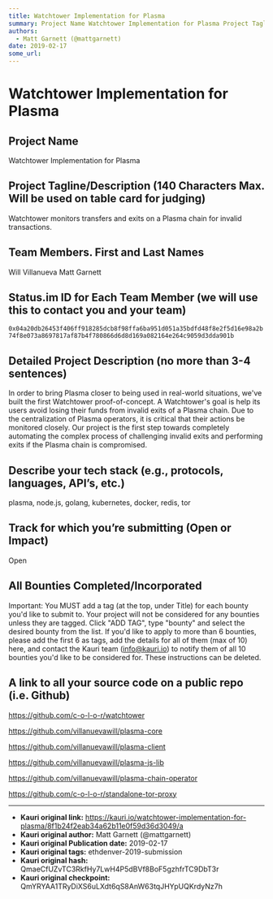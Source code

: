 ```yaml
---
title: Watchtower Implementation for Plasma
summary: Project Name Watchtower Implementation for Plasma Project Tagline/Description (140 Characters Max. Will be used on table card for judging) Watchtower monitors transfers and exits on a Plasma chain for invalid transactions. Team Members. First and Last Names Will Villanueva Matt Garnett Status.im ID for Each Team Member (we will use this to contact you and your team) 0x04a20db26453f406ff918285dcb8f98ffa6ba951d051a35bdfd48f8e2f5d16e98a2b74f8e073a8697817af87b4f780866d6d8d169a082164e264c9059d3dda901
authors:
  - Matt Garnett (@mattgarnett)
date: 2019-02-17
some_url: 
---
```


# Watchtower Implementation for Plasma


## Project Name
Watchtower Implementation for Plasma

## Project Tagline/Description (140 Characters Max. Will be used on table card for judging)
Watchtower monitors transfers and exits on a Plasma chain for invalid transactions.

## Team Members. First and Last Names
Will Villanueva
Matt Garnett


## Status.im ID for Each Team Member (we will use this to contact you and your team)
`0x04a20db26453f406ff918285dcb8f98ffa6ba951d051a35bdfd48f8e2f5d16e98a2b74f8e073a8697817af87b4f780866d6d8d169a082164e264c9059d3dda901b`


## Detailed Project Description (no more than 3-4 sentences)
In order to bring Plasma closer to being used in real-world situations, we've built the first Watchtower proof-of-concept. A Watchtower's goal is help its users avoid losing their funds from invalid exits of a Plasma chain. Due to the centralization of
Plasma operators, it is critical that their actions be monitored closely. Our project is the first step towards completely automating the complex process of challenging invalid exits and performing exits if the Plasma chain is compromised.

## Describe your tech stack (e.g., protocols, languages, API’s, etc.)
plasma, node.js, golang, kubernetes, docker, redis, tor

## Track for which you’re submitting (Open or Impact)
Open

## All Bounties Completed/Incorporated

Important: You MUST add a tag (at the top, under Title) for each bounty you'd like to submit to. Your project will not be considered for any bounties unless they are tagged. Click "ADD TAG", type  "bounty" and select the desired bounty from the list. If you'd like to apply to more than 6 bounties, please add the first 6 as tags, add the details for all of them (max of 10) here, and contact the Kauri team (info@kauri.io) to notify them of all 10 bounties you'd like to be considered for. These instructions can be deleted.

## A link to all your source code on a public repo (i.e. Github)
https://github.com/c-o-l-o-r/watchtower

https://github.com/villanuevawill/plasma-core

https://github.com/villanuevawill/plasma-client

https://github.com/villanuevawill/plasma-js-lib

https://github.com/villanuevawill/plasma-chain-operator

https://github.com/c-o-l-o-r/standalone-tor-proxy






---

- **Kauri original link:** https://kauri.io/watchtower-implementation-for-plasma/8f1b24f2eab34a62b11e0f59d36d3049/a
- **Kauri original author:** Matt Garnett (@mattgarnett)
- **Kauri original Publication date:** 2019-02-17
- **Kauri original tags:** ethdenver-2019-submission
- **Kauri original hash:** QmaeCfUZvTC3RkfHy7LwH4P5dBVf8BoF5gzhfrTC9DbT3r
- **Kauri original checkpoint:** QmYRYAA1TRyDiXS6uLXdt6qS8AnW63tqJHYpUQKrdyNz7h



